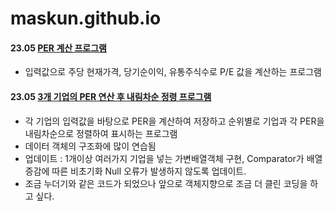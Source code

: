 # maskun.github.io

#### 23.05 [PER 계산 프로그램](https://github.com/MASKUN2/maskun.github.io/blob/master/src/pakage2/PerCalculator.java)
- 입력값으로 주당 현재가격, 당기순이익, 유통주식수로 P/E 값을 계산하는 프로그램


#### 23.05 [3개 기업의 PER 연산 후 내림차순 정령 프로그램](https://github.com/MASKUN2/maskun.github.io/commit/1bcbc65308b3cf0287bca39c6cffe17c942da364#diff-38aafa48f34fbb6eb6f0c0e1e743fc4705f0f9edbf4c8615f8d2263dcdb2b42d)
- 각 기업의 입력값을 바탕으로 PER을 계산하여 저장하고 순위별로 기업과 각 PER을 내림차순으로 정렬하여 표시하는 프로그램
- 데이터 객체의 구조화에 많이 연습됨
- 업데이트 : 1개이상 여러가지 기업을 넣는 가변배열객체 구현, Comparator가 배열증감에 따른 비초기화 Null 오류가 발생하지 않도록 업데이트.
- 조금 누더기와 같은 코드가 되었으나 앞으로 객체지향으로 조금 더 클린 코딩을 하고 싶다.
